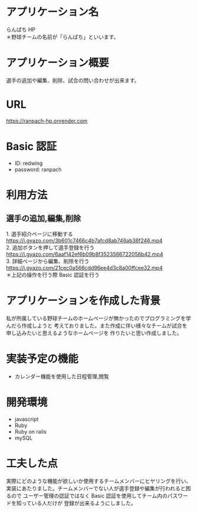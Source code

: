 # アプリケーション名

らんぱち HP  
＊野球チームの名前が「らんぱち」といいます。

# アプリケーション概要

選手の追加や編集、削除、試合の問い合わせが出来ます。

# URL

https://ranpach-hp.onrender.com

# Basic 認証

- ID: redwing
- password: ranpach

# 利用方法

## 選手の追加,編集,削除

1\. 選手紹介ページに移動する  
https://i.gyazo.com/3b601c7466c4b7afcd8ab746ab36f246.mp4  
2\. 追加ボタンを押して選手登録を行う  
https://i.gyazo.com/6aaf142ef6b09b8f3523566722056b42.mp4  
3\. 詳細ページから編集、削除を行う  
https://i.gyazo.com/21cec0a566cdd96ee4d3c8a00ffcee32.mp4  
＊上記の操作を行う際 Basic 認証を行う

# アプリケーションを作成した背景

私が所属している野球チームのホームページが無かったのでプログラミングを学んだら作成しようと
考えておりました。また作成に伴い様々なチームが試合を申し込みたいと思えるようなホームページを
作りたいと思い作成しました。

# 実装予定の機能

- カレンダー機能を使用した日程管理,閲覧

# 開発環境

- javascript
- Ruby
- Ruby on rails
- mySQL

# 工夫した点

実際にどのような機能が欲しいか使用するチームメンバーにヒヤリングを行い、
実装にあたりました。チームメンバーでない人が選手登録や編集が行われると困るので
ユーザー管理の認証ではなく Basic 認証を使用してチーム内のパスワードを知っている人だけが
登録が出来るようにしました。
